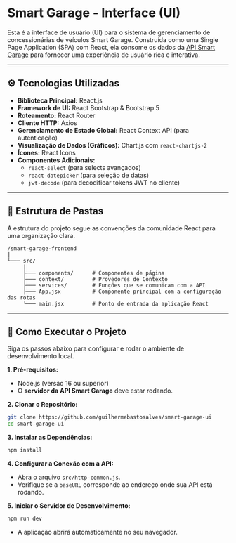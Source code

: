 # Smart Garage - Interface (UI)

Esta é a interface de usuário (UI) para o sistema de gerenciamento de concessionárias de veículos Smart Garage. Construída como uma Single Page Application (SPA) com React, ela consome os dados da [API Smart Garage](https://github.com/guilhermebastosalves/smart-garage-api) para fornecer uma experiência de usuário rica e interativa.

---

## ⚙ Tecnologias Utilizadas

* **Biblioteca Principal:** React.js
* **Framework de UI:** React Bootstrap & Bootstrap 5
* **Roteamento:** React Router
* **Cliente HTTP:** Axios
* **Gerenciamento de Estado Global:** React Context API (para autenticação)
* **Visualização de Dados (Gráficos):** Chart.js com `react-chartjs-2`
* **Ícones:** React Icons
* **Componentes Adicionais:**
    * `react-select` (para selects avançados)
    * `react-datepicker` (para seleção de datas)
    * `jwt-decode` (para decodificar tokens JWT no cliente)

---

## 📁 Estrutura de Pastas

A estrutura do projeto segue as convenções da comunidade React para uma organização clara.

```
/smart-garage-frontend
|
└─── src/
     |
     ├─── components/      # Componentes de página
     ├─── context/         # Provedores de Contexto
     ├─── services/        # Funções que se comunicam com a API
     ├─── App.jsx          # Componente principal com a configuração das rotas
     └─── main.jsx         # Ponto de entrada da aplicação React
```

---

## 🚀 Como Executar o Projeto

Siga os passos abaixo para configurar e rodar o ambiente de desenvolvimento local.

**1. Pré-requisitos:**
* Node.js (versão 16 ou superior)
* O **servidor da API Smart Garage** deve estar rodando.

**2. Clonar o Repositório:**
```bash
git clone https://github.com/guilhermebastosalves/smart-garage-ui
cd smart-garage-ui
```

**3. Instalar as Dependências:**
```bash
npm install
```

**4. Configurar a Conexão com a API:**
* Abra o arquivo `src/http-common.js`.
* Verifique se a `baseURL` corresponde ao endereço onde sua API está rodando.

**5. Iniciar o Servidor de Desenvolvimento:**
```bash
npm run dev
```

* A aplicação abrirá automaticamente no seu navegador.
